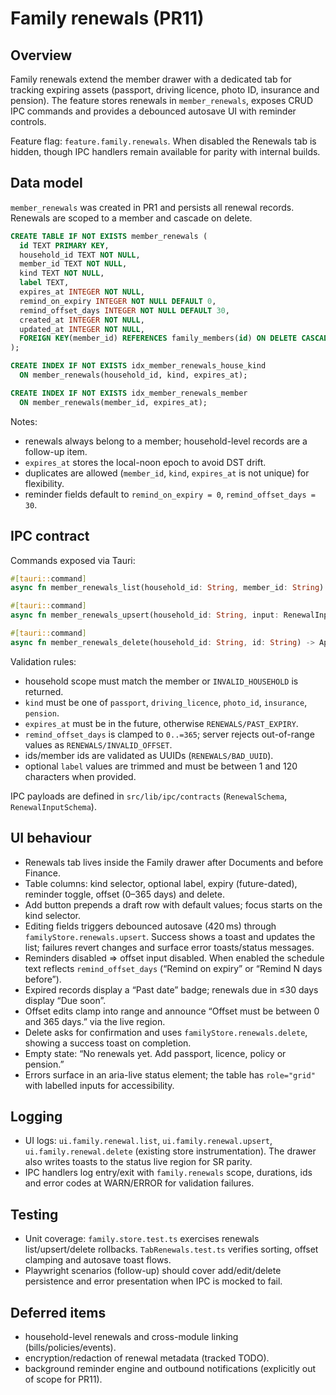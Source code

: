 # Family renewals (PR11)

## Overview

Family renewals extend the member drawer with a dedicated tab for tracking expiring assets (passport, driving licence, photo ID, insurance and pension). The feature stores renewals in `member_renewals`, exposes CRUD IPC commands and provides a debounced autosave UI with reminder controls.

Feature flag: `feature.family.renewals`. When disabled the Renewals tab is hidden, though IPC handlers remain available for parity with internal builds.

## Data model

`member_renewals` was created in PR1 and persists all renewal records. Renewals are scoped to a member and cascade on delete.

```sql
CREATE TABLE IF NOT EXISTS member_renewals (
  id TEXT PRIMARY KEY,
  household_id TEXT NOT NULL,
  member_id TEXT NOT NULL,
  kind TEXT NOT NULL,
  label TEXT,
  expires_at INTEGER NOT NULL,
  remind_on_expiry INTEGER NOT NULL DEFAULT 0,
  remind_offset_days INTEGER NOT NULL DEFAULT 30,
  created_at INTEGER NOT NULL,
  updated_at INTEGER NOT NULL,
  FOREIGN KEY(member_id) REFERENCES family_members(id) ON DELETE CASCADE
);

CREATE INDEX IF NOT EXISTS idx_member_renewals_house_kind
  ON member_renewals(household_id, kind, expires_at);

CREATE INDEX IF NOT EXISTS idx_member_renewals_member
  ON member_renewals(member_id, expires_at);
```

Notes:

- renewals always belong to a member; household-level records are a follow-up item.
- `expires_at` stores the local-noon epoch to avoid DST drift.
- duplicates are allowed (`member_id`, `kind`, `expires_at` is not unique) for flexibility.
- reminder fields default to `remind_on_expiry = 0`, `remind_offset_days = 30`.

## IPC contract

Commands exposed via Tauri:

```rust
#[tauri::command]
async fn member_renewals_list(household_id: String, member_id: String) -> AppResult<Vec<Renewal>>;

#[tauri::command]
async fn member_renewals_upsert(household_id: String, input: RenewalInput) -> AppResult<Renewal>;

#[tauri::command]
async fn member_renewals_delete(household_id: String, id: String) -> AppResult<()>;
```

Validation rules:

- household scope must match the member or `INVALID_HOUSEHOLD` is returned.
- `kind` must be one of `passport`, `driving_licence`, `photo_id`, `insurance`, `pension`.
- `expires_at` must be in the future, otherwise `RENEWALS/PAST_EXPIRY`.
- `remind_offset_days` is clamped to `0..=365`; server rejects out-of-range values as `RENEWALS/INVALID_OFFSET`.
- ids/member ids are validated as UUIDs (`RENEWALS/BAD_UUID`).
- optional `label` values are trimmed and must be between 1 and 120 characters when provided.

IPC payloads are defined in `src/lib/ipc/contracts` (`RenewalSchema`, `RenewalInputSchema`).

## UI behaviour

- Renewals tab lives inside the Family drawer after Documents and before Finance.
- Table columns: kind selector, optional label, expiry (future-dated), reminder toggle, offset (0–365 days) and delete.
- Add button prepends a draft row with default values; focus starts on the kind selector.
- Editing fields triggers debounced autosave (420 ms) through `familyStore.renewals.upsert`. Success shows a toast and updates the list; failures revert changes and surface error toasts/status messages.
- Reminders disabled ⇒ offset input disabled. When enabled the schedule text reflects `remind_offset_days` (“Remind on expiry” or “Remind N days before”).
- Expired records display a “Past date” badge; renewals due in ≤30 days display “Due soon”.
- Offset edits clamp into range and announce “Offset must be between 0 and 365 days.” via the live region.
- Delete asks for confirmation and uses `familyStore.renewals.delete`, showing a success toast on completion.
- Empty state: “No renewals yet. Add passport, licence, policy or pension.”
- Errors surface in an aria-live status element; the table has `role="grid"` with labelled inputs for accessibility.

## Logging

- UI logs: `ui.family.renewal.list`, `ui.family.renewal.upsert`, `ui.family.renewal.delete` (existing store instrumentation). The drawer also writes toasts to the status live region for SR parity.
- IPC handlers log entry/exit with `family.renewals` scope, durations, ids and error codes at WARN/ERROR for validation failures.

## Testing

- Unit coverage: `family.store.test.ts` exercises renewals list/upsert/delete rollbacks. `TabRenewals.test.ts` verifies sorting, offset clamping and autosave toast flows.
- Playwright scenarios (follow-up) should cover add/edit/delete persistence and error presentation when IPC is mocked to fail.

## Deferred items

- household-level renewals and cross-module linking (bills/policies/events).
- encryption/redaction of renewal metadata (tracked TODO).
- background reminder engine and outbound notifications (explicitly out of scope for PR11).

